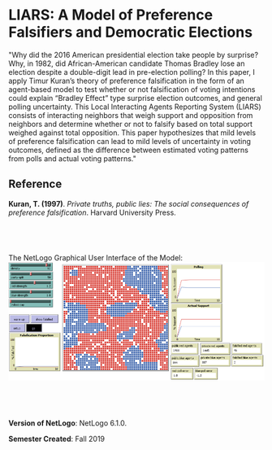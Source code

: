# LIARS: A Model of Preference Falsifiers and Democratic Elections


"Why did the 2016 American presidential election take people by surprise? Why, in 1982, did African-American candidate Thomas Bradley lose an election despite a double-digit lead in pre-election polling? In this paper, I apply Timur Kuran’s theory of preference falsification in the form of an agent-based model to test whether or not falsification of voting intentions could explain “Bradley Effect” type surprise election outcomes, and general polling uncertainty. This Local Interacting Agents Reporting System (LIARS) consists of interacting neighbors that weigh support and opposition from neighbors and determine whether or not to falsify based on total support weighed against total opposition. This paper hypothesizes that mild levels of preference falsification can lead to mild levels of uncertainty in voting outcomes, defined as the difference between estimated voting patterns from polls and actual voting patterns."

## Reference
**Kuran, T. (1997)**. *Private truths, public lies: The social consequences of preference falsification*. Harvard University Press.

## &nbsp;
The NetLogo Graphical User Interface of the Model: 
![The NetLogo Graphical User Interface](GUI.png)

## &nbsp;

**Version of NetLogo**: NetLogo 6.1.0.

**Semester Created**: Fall 2019


